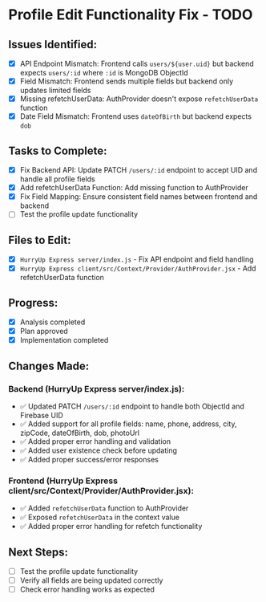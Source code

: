 # Profile Edit Functionality Fix - TODO

## Issues Identified:

- [x] API Endpoint Mismatch: Frontend calls `users/${user.uid}` but backend expects `users/:id` where `:id` is MongoDB ObjectId
- [x] Field Mismatch: Frontend sends multiple fields but backend only updates limited fields
- [x] Missing refetchUserData: AuthProvider doesn't expose `refetchUserData` function
- [x] Date Field Mismatch: Frontend uses `dateOfBirth` but backend expects `dob`

## Tasks to Complete:

- [x] Fix Backend API: Update PATCH `/users/:id` endpoint to accept UID and handle all profile fields
- [x] Add refetchUserData Function: Add missing function to AuthProvider
- [x] Fix Field Mapping: Ensure consistent field names between frontend and backend
- [ ] Test the profile update functionality

## Files to Edit:

- [x] `HurryUp Express server/index.js` - Fix API endpoint and field handling
- [x] `HurryUp Express client/src/Context/Provider/AuthProvider.jsx` - Add refetchUserData function

## Progress:

- [x] Analysis completed
- [x] Plan approved
- [x] Implementation completed

## Changes Made:

### Backend (HurryUp Express server/index.js):

- ✅ Updated PATCH `/users/:id` endpoint to handle both ObjectId and Firebase UID
- ✅ Added support for all profile fields: name, phone, address, city, zipCode, dateOfBirth, dob, photoUrl
- ✅ Added proper error handling and validation
- ✅ Added user existence check before updating
- ✅ Added proper success/error responses

### Frontend (HurryUp Express client/src/Context/Provider/AuthProvider.jsx):

- ✅ Added `refetchUserData` function to AuthProvider
- ✅ Exposed `refetchUserData` in the context value
- ✅ Added proper error handling for refetch functionality

## Next Steps:

- [ ] Test the profile update functionality
- [ ] Verify all fields are being updated correctly
- [ ] Check error handling works as expected
